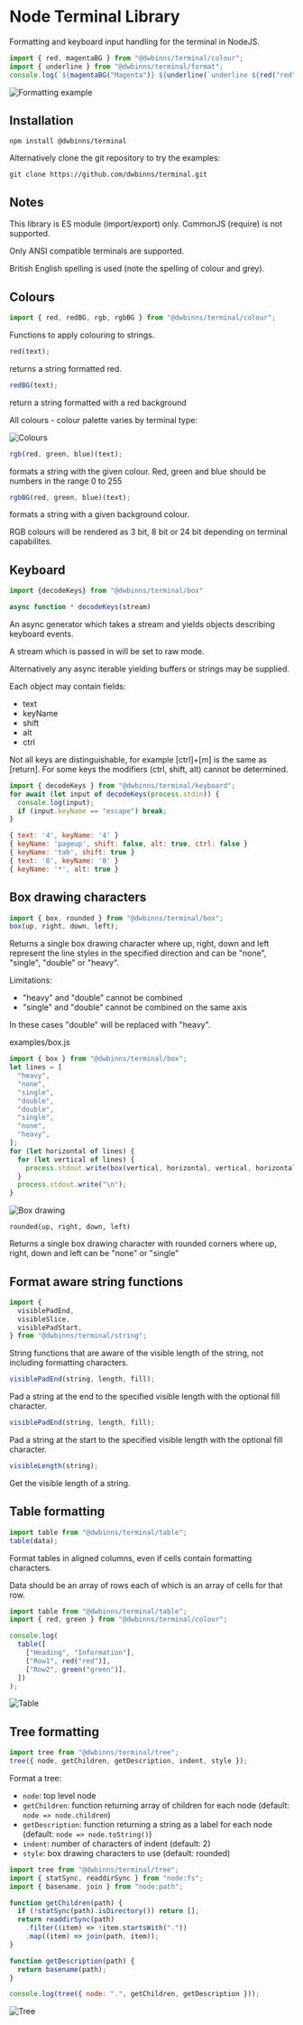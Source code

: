 # Node Terminal Library

Formatting and keyboard input handling for the terminal in NodeJS.

```javascript
import { red, magentaBG } from "@dwbinns/terminal/colour";
import { underline } from "@dwbinns/terminal/format";
console.log(`${magentaBG("Magenta")} ${underline(`underline ${red("red")}`)}`);
```

![Formatting example](https://raw.githubusercontent.com/dwbinns/terminal/main/docs/format.png)

## Installation

    npm install @dwbinns/terminal

Alternatively clone the git repository to try the examples:

    git clone https://github.com/dwbinns/terminal.git

## Notes

This library is ES module (import/export) only. CommonJS (require) is not supported.

Only ANSI compatible terminals are supported.

British English spelling is used (note the spelling of colour and grey).

## Colours

```javascript
import { red, redBG, rgb, rgbBG } from "@dwbinns/terminal/colour";
```

Functions to apply colouring to strings.

```javascript
red(text);
```

returns a string formatted red.

```javascript
redBG(text);
```

return a string formatted with a red background

All colours - colour palette varies by terminal type:

![Colours](https://raw.githubusercontent.com/dwbinns/terminal/main/docs/colours.png)

```javascript
rgb(red, green, blue)(text);
```

formats a string with the given colour. Red, green and blue should be numbers in the range 0 to 255

```javascript
rgbBG(red, green, blue)(text);
```

formats a string with a given background colour.

RGB colours will be rendered as 3 bit, 8 bit or 24 bit depending on terminal capabilites.

## Keyboard

```javascript
import {decodeKeys} from "@dwbinns/terminal/box"

async function * decodeKeys(stream)
```

An async generator which takes a stream and yields objects
describing keyboard events.

A stream which is passed in will be set to raw mode.

Alternatively any async iterable yielding buffers or strings may be supplied.

Each object may contain fields:

- text
- keyName
- shift
- alt
- ctrl

Not all keys are distinguishable, for example [ctrl]+[m] is the same as [return]. For some keys the modifiers (ctrl, shift, alt) cannot be determined.

```javascript
import { decodeKeys } from "@dwbinns/terminal/keyboard";
for await (let input of decodeKeys(process.stdin)) {
  console.log(input);
  if (input.keyName == "escape") break;
}
```

```javascript
{ text: '4', keyName: '4' }
{ keyName: 'pageup', shift: false, alt: true, ctrl: false }
{ keyName: 'tab', shift: true }
{ text: '8', keyName: '8' }
{ keyName: '*', alt: true }
```

## Box drawing characters

```javascript
import { box, rounded } from "@dwbinns/terminal/box";
box(up, right, down, left);
```

Returns a single box drawing character
where up, right, down and left represent the line styles in the specified direction and can be "none", "single", "double" or "heavy".

Limitations:

- "heavy" and "double" cannot be combined
- "single" and "double" cannot be combined on the same axis

In these cases "double" will be replaced with "heavy".

examples/box.js

```javascript
import { box } from "@dwbinns/terminal/box";
let lines = [
  "heavy",
  "none",
  "single",
  "double",
  "double",
  "single",
  "none",
  "heavy",
];
for (let horizontal of lines) {
  for (let vertical of lines) {
    process.stdout.write(box(vertical, horizontal, vertical, horizontal));
  }
  process.stdout.write("\n");
}
```

![Box drawing](https://raw.githubusercontent.com/dwbinns/terminal/main/docs/boxes.png)

    rounded(up, right, down, left)

Returns a single box drawing character with rounded corners where up, right, down and left can be "none" or "single"

## Format aware string functions

```javascript
import {
  visiblePadEnd,
  visibleSlice,
  visiblePadStart,
} from "@dwbinns/terminal/string";
```

String functions that are aware of the visible length of the string, not including formatting characters.

```javascript
visiblePadEnd(string, length, fill);
```

Pad a string at the end to the specified visible length with the optional fill character.

```javascript
visiblePadEnd(string, length, fill);
```

Pad a string at the start to the specified visible length with the optional fill character.

```javascript
visibleLength(string);
```

Get the visible length of a string.

## Table formatting

```javascript
import table from "@dwbinns/terminal/table";
table(data);
```

Format tables in aligned columns, even if cells contain formatting characters.

Data should be an array of rows each of which is an array of cells for that row.

```javascript
import table from "@dwbinns/terminal/table";
import { red, green } from "@dwbinns/terminal/colour";

console.log(
  table([
    ["Heading", "Information"],
    ["Row1", red("red")],
    ["Row2", green("green")],
  ])
);
```

![Table](https://raw.githubusercontent.com/dwbinns/terminal/main/docs/table.png)

## Tree formatting

```javascript
import tree from "@dwbinns/terminal/tree";
tree({ node, getChildren, getDescription, indent, style });
```

Format a tree:
- `node`: top level node
- `getChildren`: function returning array of children for each node (default: `node => node.children`)
- `getDescription`: function returning a string as a label for each node (default: `node => node.toString()`)
- `indent`: number of characters of indent (default: 2)
- `style`: box drawing characters to use (default: rounded)

```javascript
import tree from "@dwbinns/terminal/tree";
import { statSync, readdirSync } from "node:fs";
import { basename, join } from "node:path";

function getChildren(path) {
  if (!statSync(path).isDirectory()) return [];
  return readdirSync(path)
    .filter((item) => !item.startsWith("."))
    .map((item) => join(path, item));
}

function getDescription(path) {
  return basename(path);
}

console.log(tree({ node: ".", getChildren, getDescription }));
```

![Tree](https://raw.githubusercontent.com/dwbinns/terminal/main/docs/tree.png)
